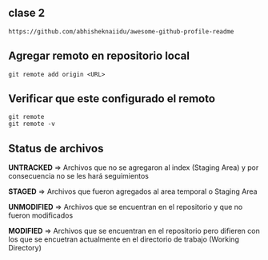 ## clase 2
    
    https://github.com/abhisheknaiidu/awesome-github-profile-readme

## Agregar remoto en repositorio local

    git remote add origin <URL>

## Verificar que este configurado el remoto 

    git remote
    git remote -v

## Status de archivos

**UNTRACKED** => Archivos que no se agregaron al index (Staging Area) y por consecuencia no se les hará seguimientos

**STAGED** => Archivos que fueron agregados al area temporal o Staging Area

**UNMODIFIED** => Archivos que se encuentran en el repositorio y que no fueron modificados

**MODIFIED** => Archivos que se encuentran en el repositorio pero difieren con los que se encuetran actualmente en el directorio de trabajo (Working Directory)